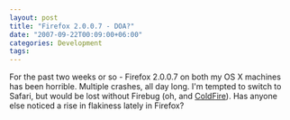 ```yaml
---
layout: post
title: "Firefox 2.0.0.7 - DOA?"
date: "2007-09-22T00:09:00+06:00"
categories: Development 
tags: 
---
```


For the past two weeks or so - Firefox 2.0.0.7 on both my OS X machines has been horrible. Multiple crashes, all day long. I'm tempted to switch to Safari, but would be lost without Firebug (oh, and <a href="http://coldfire.riaforge.org">ColdFire</a>). Has anyone else noticed a rise in flakiness lately in Firefox?